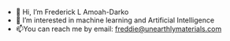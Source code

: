 - 👋 Hi, I’m Frederick L Amoah-Darko
- 👀 I’m interested in machine learning and Artificial Intelligence
- 📫You can reach me by email: freddie@unearthlymaterials.com

<!---
freddielaud/freddielaud is a ✨ special ✨ repository because its `README.md` (this file) appears on your GitHub profile.
You can click the Preview link to take a look at your changes.
--->
